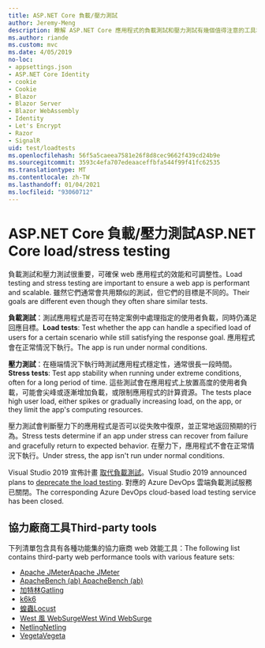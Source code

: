 ```yaml
---
title: ASP.NET Core 負載/壓力測試
author: Jeremy-Meng
description: 瞭解 ASP.NET Core 應用程式的負載測試和壓力測試有幾個值得注意的工具和方法。
ms.author: riande
ms.custom: mvc
ms.date: 4/05/2019
no-loc:
- appsettings.json
- ASP.NET Core Identity
- cookie
- Cookie
- Blazor
- Blazor Server
- Blazor WebAssembly
- Identity
- Let's Encrypt
- Razor
- SignalR
uid: test/loadtests
ms.openlocfilehash: 56f5a5caeea7581e26f8d8cec9662f439cd24b9e
ms.sourcegitcommit: 3593c4efa707edeaaceffbfa544f99f41fc62535
ms.translationtype: MT
ms.contentlocale: zh-TW
ms.lasthandoff: 01/04/2021
ms.locfileid: "93060712"
---
```

# <a name="aspnet-core-loadstress-testing"></a><span data-ttu-id="6b1c8-103">ASP.NET Core 負載/壓力測試</span><span class="sxs-lookup"><span data-stu-id="6b1c8-103">ASP.NET Core load/stress testing</span></span>

<span data-ttu-id="6b1c8-104">負載測試和壓力測試很重要，可確保 web 應用程式的效能和可調整性。</span><span class="sxs-lookup"><span data-stu-id="6b1c8-104">Load testing and stress testing are important to ensure a web app is performant and scalable.</span></span> <span data-ttu-id="6b1c8-105">雖然它們通常會共用類似的測試，但它們的目標是不同的。</span><span class="sxs-lookup"><span data-stu-id="6b1c8-105">Their goals are different even though they often share similar tests.</span></span>

<span data-ttu-id="6b1c8-106">**負載測試**：測試應用程式是否可在特定案例中處理指定的使用者負載，同時仍滿足回應目標。</span><span class="sxs-lookup"><span data-stu-id="6b1c8-106">**Load tests**: Test whether the app can handle a specified load of users for a certain scenario while still satisfying the response goal.</span></span> <span data-ttu-id="6b1c8-107">應用程式會在正常情況下執行。</span><span class="sxs-lookup"><span data-stu-id="6b1c8-107">The app is run under normal conditions.</span></span>

<span data-ttu-id="6b1c8-108">**壓力測試**：在極端情況下執行時測試應用程式穩定性，通常很長一段時間。</span><span class="sxs-lookup"><span data-stu-id="6b1c8-108">**Stress tests**: Test app stability when running under extreme conditions, often for a long period of time.</span></span> <span data-ttu-id="6b1c8-109">這些測試會在應用程式上放置高度的使用者負載，可能會尖峰或逐漸增加負載，或限制應用程式的計算資源。</span><span class="sxs-lookup"><span data-stu-id="6b1c8-109">The tests place high user load, either spikes or gradually increasing load, on the app, or they limit the app's computing resources.</span></span>

<span data-ttu-id="6b1c8-110">壓力測試會判斷壓力下的應用程式是否可以從失敗中復原，並正常地返回預期的行為。</span><span class="sxs-lookup"><span data-stu-id="6b1c8-110">Stress tests determine if an app under stress can recover from failure and gracefully return to expected behavior.</span></span> <span data-ttu-id="6b1c8-111">在壓力下，應用程式不會在正常情況下執行。</span><span class="sxs-lookup"><span data-stu-id="6b1c8-111">Under stress, the app isn't run under normal conditions.</span></span>

<span data-ttu-id="6b1c8-112">Visual Studio 2019 宣佈計畫 [取代負載測試](https://devblogs.microsoft.com/devops/cloud-based-load-testing-service-eol/)。</span><span class="sxs-lookup"><span data-stu-id="6b1c8-112">Visual Studio 2019 announced plans to [deprecate the load testing](https://devblogs.microsoft.com/devops/cloud-based-load-testing-service-eol/).</span></span> <span data-ttu-id="6b1c8-113">對應的 Azure DevOps 雲端負載測試服務已關閉。</span><span class="sxs-lookup"><span data-stu-id="6b1c8-113">The corresponding Azure DevOps cloud-based load testing service has been closed.</span></span>

## <a name="third-party-tools"></a><span data-ttu-id="6b1c8-114">協力廠商工具</span><span class="sxs-lookup"><span data-stu-id="6b1c8-114">Third-party tools</span></span>

<span data-ttu-id="6b1c8-115">下列清單包含具有各種功能集的協力廠商 web 效能工具：</span><span class="sxs-lookup"><span data-stu-id="6b1c8-115">The following list contains third-party web performance tools with various feature sets:</span></span>

* [<span data-ttu-id="6b1c8-116">Apache JMeter</span><span class="sxs-lookup"><span data-stu-id="6b1c8-116">Apache JMeter</span></span>](https://jmeter.apache.org/)
* [<span data-ttu-id="6b1c8-117">ApacheBench (ab) </span><span class="sxs-lookup"><span data-stu-id="6b1c8-117">ApacheBench (ab)</span></span>](https://httpd.apache.org/docs/2.4/programs/ab.html)
* [<span data-ttu-id="6b1c8-118">加特林</span><span class="sxs-lookup"><span data-stu-id="6b1c8-118">Gatling</span></span>](https://gatling.io/)
* [<span data-ttu-id="6b1c8-119">k6</span><span class="sxs-lookup"><span data-stu-id="6b1c8-119">k6</span></span>](https://k6.io)
* [<span data-ttu-id="6b1c8-120">蝗蟲</span><span class="sxs-lookup"><span data-stu-id="6b1c8-120">Locust</span></span>](https://locust.io/)
* [<span data-ttu-id="6b1c8-121">West 風 WebSurge</span><span class="sxs-lookup"><span data-stu-id="6b1c8-121">West Wind WebSurge</span></span>](https://websurge.west-wind.com/)
* [<span data-ttu-id="6b1c8-122">Netling</span><span class="sxs-lookup"><span data-stu-id="6b1c8-122">Netling</span></span>](https://github.com/hallatore/Netling)
* [<span data-ttu-id="6b1c8-123">Vegeta</span><span class="sxs-lookup"><span data-stu-id="6b1c8-123">Vegeta</span></span>](https://github.com/tsenart/vegeta)